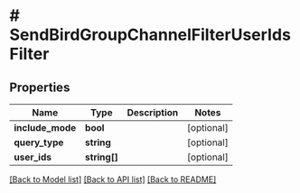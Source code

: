 # # SendBirdGroupChannelFilterUserIdsFilter

## Properties

Name | Type | Description | Notes
------------ | ------------- | ------------- | -------------
**include_mode** | **bool** |  | [optional]
**query_type** | **string** |  | [optional]
**user_ids** | **string[]** |  | [optional]

[[Back to Model list]](../../README.md#models) [[Back to API list]](../../README.md#endpoints) [[Back to README]](../../README.md)
